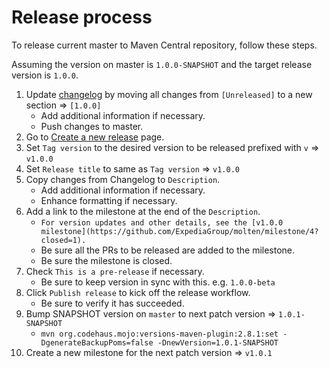 Release process
===============
To release current master to Maven Central repository, follow these steps.

Assuming the version on master is `1.0.0-SNAPSHOT` and the target release version is `1.0.0`.

1. Update [changelog](CHANGELOG.md) by moving all changes from `[Unreleased]` to a new section => `[1.0.0]`
    - Add additional information if necessary.
    - Push changes to master.
2. Go to [Create a new release](https://github.com/ExpediaGroup/molten/releases/new) page.
3. Set `Tag version` to the desired version to be released prefixed with `v` => `v1.0.0`
4. Set `Release title` to same as `Tag version` => `v1.0.0` 
5. Copy changes from Changelog to `Description`.
    - Add additional information if necessary.
    - Enhance formatting if necessary.
6. Add a link to the milestone at the end of the `Description`.
    - `For version updates and other details, see the [v1.0.0 milestone](https://github.com/ExpediaGroup/molten/milestone/4?closed=1).`
    - Be sure all the PRs to be released are added to the milestone.
    - Be sure the milestone is closed.
7. Check `This is a pre-release` if necessary.
    - Be sure to keep version in sync with this. e.g. `1.0.0-beta`
8. Click `Publish release` to kick off the release workflow.
    - Be sure to verify it has succeeded.
9. Bump SNAPSHOT version on `master` to next patch version => `1.0.1-SNAPSHOT`
    - `mvn org.codehaus.mojo:versions-maven-plugin:2.8.1:set -DgenerateBackupPoms=false -DnewVersion=1.0.1-SNAPSHOT`
10. Create a new milestone for the next patch version => `v1.0.1`
